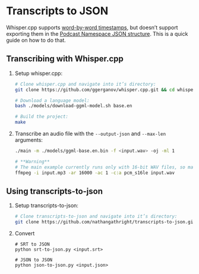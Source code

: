 # Transcripts to JSON

Whisper.cpp supports [word-by-word timestamps](https://github.com/ggerganov/whisper.cpp#word-level-timestamp), but doesn’t support exporting them in the [Podcast Namespace JSON structure](https://github.com/Podcastindex-org/podcast-namespace/blob/main/transcripts/transcripts.md#json). This is a quick guide on how to do that.

## Transcribing with Whisper.cpp
1. Setup whisper.cpp:
   ```sh
   # Clone whisper.cpp and navigate into it’s directory:
   git clone https://github.com/ggerganov/whisper.cpp.git && cd whisper.cpp/

   # Download a language model:
   bash ./models/download-ggml-model.sh base.en

   # Build the project:
   make
   ```
1. Transcribe an audio file with the `--output-json` and `--max-len` arguments:
   ```sh
   ./main -m ./models/ggml-base.en.bin -f <input.wav> -oj -ml 1
   
   # **Warning**
   # The main example currently runs only with 16-bit WAV files, so make sure to convert your input before running the tool. For example, you can use ffmpeg like this:
   ffmpeg -i input.mp3 -ar 16000 -ac 1 -c:a pcm_s16le input.wav
   ```

## Using transcripts-to-json
1. Setup transcripts-to-json:
   ```sh
   # Clone transcripts-to-json and navigate into it’s directory:
   git clone https://github.com/nathangathright/transcripts-to-json.git && cd transcripts-to-json/
2. Convert
   ```
   # SRT to JSON
   python srt-to-json.py <input.srt>

   # JSON to JSON
   python json-to-json.py <input.json>
   ```